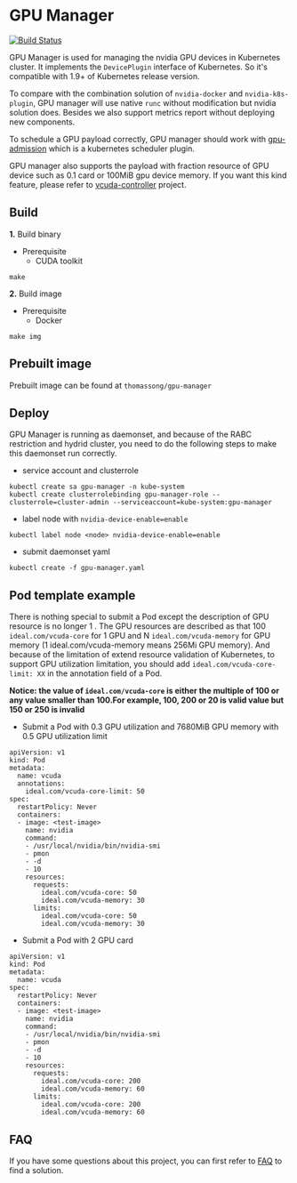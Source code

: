 # GPU Manager

[![Build Status](http://192.168.1.182/kanghuawen/gpu-manager.git)](http://192.168.1.182/kanghuawen/gpu-manager.git)

GPU Manager is used for managing the nvidia GPU devices in Kubernetes cluster. It implements the `DevicePlugin` interface
of Kubernetes. So it's compatible with 1.9+ of Kubernetes release version. 

To compare with the combination solution of `nvidia-docker`
and `nvidia-k8s-plugin`, GPU manager will use native `runc` without modification but nvidia solution does.
Besides we also support metrics report without deploying new components. 

To schedule a GPU payload correctly, GPU manager should work with [gpu-admission](http://192.168.1.182/kanghuawen/gpu-admission.git) which is a
 kubernetes scheduler plugin.

GPU manager also supports the payload with fraction resource of GPU device such as 0.1 card or 100MiB gpu device memory.
If you want this kind feature, please refer to [vcuda-controller](http://192.168.1.182/kanghuawen/vcuda-controller.git) project.

## Build

**1.** Build binary

- Prerequisite
   - CUDA toolkit
    
```
make
```

**2.** Build image

- Prerequisite
    - Docker

```
make img
```

## Prebuilt image

Prebuilt image can be found at `thomassong/gpu-manager`

## Deploy

GPU Manager is running as daemonset, and because of the RABC restriction and hydrid cluster,
you need to do the following steps to make this daemonset run correctly.

- service account and clusterrole

```
kubectl create sa gpu-manager -n kube-system
kubectl create clusterrolebinding gpu-manager-role --clusterrole=cluster-admin --serviceaccount=kube-system:gpu-manager
```

- label node with `nvidia-device-enable=enable`

```
kubectl label node <node> nvidia-device-enable=enable
```

- submit daemonset yaml

```
kubectl create -f gpu-manager.yaml
```

## Pod template example

There is nothing special to submit a Pod except the description of GPU resource is no longer 1
. The GPU
resources are described as that 100 `ideal.com/vcuda-core` for 1 GPU and N `ideal.com/vcuda-memory` for GPU memory (1 ideal.com/vcuda-memory means 256Mi
GPU memory). And because of the limitation of extend resource validation of Kubernetes, to support
GPU utilization limitation, you should add `ideal.com/vcuda-core-limit: XX` in the annotation
 field of a Pod.
 
 **Notice: the value of `ideal.com/vcuda-core` is either the multiple of 100 or any value
smaller than 100.For example, 100, 200 or 20 is valid value but 150 or 250 is invalid**

- Submit a Pod with 0.3 GPU utilization and 7680MiB GPU memory with 0.5 GPU utilization limit

```
apiVersion: v1
kind: Pod
metadata:
  name: vcuda
  annotations:
    ideal.com/vcuda-core-limit: 50
spec:
  restartPolicy: Never
  containers:
  - image: <test-image>
    name: nvidia
    command:
    - /usr/local/nvidia/bin/nvidia-smi
    - pmon
    - -d
    - 10
    resources:
      requests:
        ideal.com/vcuda-core: 50
        ideal.com/vcuda-memory: 30
      limits:
        ideal.com/vcuda-core: 50
        ideal.com/vcuda-memory: 30
```

- Submit a Pod with 2 GPU card

```
apiVersion: v1
kind: Pod
metadata:
  name: vcuda
spec:
  restartPolicy: Never
  containers:
  - image: <test-image>
    name: nvidia
    command:
    - /usr/local/nvidia/bin/nvidia-smi
    - pmon
    - -d
    - 10
    resources:
      requests:
        ideal.com/vcuda-core: 200
        ideal.com/vcuda-memory: 60
      limits:
        ideal.com/vcuda-core: 200
        ideal.com/vcuda-memory: 60
```

## FAQ

If you have some questions about this project, you can first refer to [FAQ](./docs/faq.md) to find a solution.
